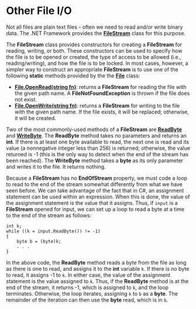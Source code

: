 # Other File I/O

Not all files are plain text files - often we need to read and/or write
binary data. The .NET Framework provides the
[**FileStream**](http://msdn.microsoft.com/en-us/library/system.io.filestream.aspx)
class for this purpose.

The **FileStream** class provides constructors for creating a
**FileStream** for reading, writing, or both. These constructors can be
used to specify how the file is to be opened or created, the type of
access to be allowed (i.e., reading/writing), and how the file is to be
locked. In most cases, however, a simpler way to construct an
appropriate **FileStream** is to use one of the following **static**
methods provided by the the
[**File**](https://msdn.microsoft.com/en-us/library/system.io.file.aspx)
class:

  - [**File.OpenRead(string
    fn)**](https://msdn.microsoft.com/en-us/library/system.io.file.openread.aspx):
    returns a **FileStream** for reading the file with the given path
    name. A **FileNotFoundException** is thrown if the file does not
    exist.
  - [**File.OpenWrite(string
    fn)**](https://msdn.microsoft.com/en-us/library/system.io.file.openwrite.aspx):
    returns a **FileStream** for writing to the file with the given path
    name. If the file exists, it will be replaced; otherwise, it will be
    created.

Two of the most commonly-used methods of a **FileStream** are
[**ReadByte**](http://msdn.microsoft.com/en-us/library/system.io.filestream.readbyte.aspx)
and
[**WriteByte**](http://msdn.microsoft.com/en-us/library/system.io.filestream.writebyte.aspx).
The **ReadByte** method takes no parameters and returns an **int**. If
there is at least one byte available to read, the next one is read and
its value (a nonnegative integer less than 256) is returned; otherwise,
the value returned is -1 (this is the only way to detect when the end of
the stream has been reached). The **WriteByte** method takes a **byte**
as its only parameter and writes it to the file. It returns nothing.

Because a **FileStream** has no **EndOfStream** property, we must code a
loop to read to the end of the stream somewhat differently from what we
have seen before. We can take advantage of the fact that in C#, an
assignment statement can be used within an expression. When this is
done, the value of the assignment statement is the value that it
assigns. Thus, if `input` is a **FileStream** opened for input, we can
set up a loop to read a byte at a time to the end of the stream as
follows:

    int k;
    while ((k = input.ReadByte()) != -1)
    {
        byte b = (byte)k;
        . . .
    }

In the above code, the **ReadByte** method reads a byte from the file as
long as there is one to read, and assigns it to the **int** variable
`k`. If there is no byte to read, it assigns -1 to `k`. In either case,
the value of the assignment statement is the value assigned to `k`.
Thus, if the **ReadByte** method is at the end of the stream, it returns
-1, which is assigned to `k`, and the loop terminates. Otherwise, the
loop iterates, assigning `k` to `b` as a **byte**. The remainder of the
iteration can then use the **byte** read, which is in `b`.
